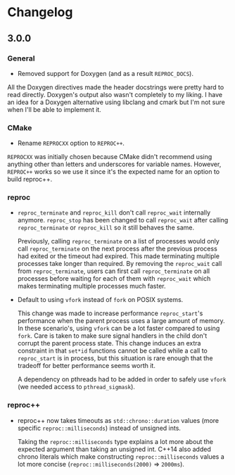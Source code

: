 # Changelog

## 3.0.0

### General

- Removed support for Doxygen (and as a result `REPROC_DOCS`).

All the Doxygen directives made the header docstrings were pretty hard to read
directly. Doxygen's output also wasn't completely to my liking. I have an idea
for a Doxygen alternative using libclang and cmark but I'm not sure when I'll be
able to implement it.

### CMake

- Rename `REPROCXX` option to `REPROC++`.

`REPROCXX` was initially chosen because CMake didn't recommend using anything
other than letters and underscores for variable names. However, `REPROC++` works
so we use it since it's the expected name for an option to build reproc++.

### reproc

- `reproc_terminate` and `reproc_kill` don't call `reproc_wait` internally
  anymore. `reproc_stop` has been changed to call `reproc_wait` after calling
  `reproc_terminate` or `reproc_kill` so it still behaves the same.

  Previously, calling `reproc_terminate` on a list of processes would only call
  `reproc_terminate` on the next process after the previous process had exited
  or the timeout had expired. This made terminating multiple processes take
  longer than required. By removing the `reproc_wait` call from
  `reproc_terminate`, users can first call `reproc_terminate` on all processes
  before waiting for each of them with `reproc_wait` which makes terminating
  multiple processes much faster.

- Default to using `vfork` instead of `fork` on POSIX systems.

  This change was made to increase performance `reproc_start`'s performance when
  the parent process uses a large amount of memory. In these scenario's, using
  `vfork` can be a lot faster compared to using `fork`. Care is taken to make
  sure signal handlers in the child don't corrupt the parent process state. This
  change induces an extra constraint in that `set*id` functions cannot be called
  while a call to `reproc_start` is in process, but this situation is rare
  enough that the tradeoff for better performance seems worth it.

  A dependency on pthreads had to be added in order to safely use `vfork` (we
  needed access to `pthread_sigmask`).

### reproc++

- reproc++ now takes timeouts as `std::chrono::duration` values (more specific
  `reproc::milliseconds`) instead of unsigned ints.

  Taking the `reproc::milliseconds` type explains a lot more about the expected
  argument than taking an unsigned int. C++14 also added chrono literals which
  make constructing `reproc::milliseconds` values a lot more concise
  (`reproc::milliseconds(2000)` => `2000ms`).
